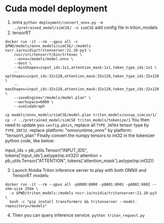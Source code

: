 # Cuda model deployment

1. onnx
`python deployment/convert_onnx.py -m ../pretrained_model/simCSE/ -n simCSE`
add config file in triton_models
2. tensorRT 
```
docker run -it --rm --gpus all -v $PWD/models/onnx_models/simCSE/:/models nvcr.io/nvidia/tritonserver:21.10-py3 \
    /usr/src/tensorrt/bin/trtexec \
    --onnx=/models/model.onnx \
    --best \
    --minShapes=input_ids:1x1,attention_mask:1x1,token_type_ids:1x1 \
    --optShapes=input_ids:32x128,attention_mask:32x128,token_type_ids:32x128 \
    --maxShapes=input_ids:32x128,attention_mask:32x128,token_type_ids:32x128  \
    --saveEngine="/models/model.plan" \
    --workspace=6000 \
    --useCudaGraph
```
`cp models/onnx_models/simCSE/model.plan triton_models/unsup_simcse/1/`
`cp -r ../pretrained_model/simCSE triton_models/tokenize/1`
You then need to update you `config.pbtxt`, replace all `TYPE_INT64` tensor type by `TYPE_INT32`. replace platform: "onnxruntime_onnx" by platform: "tensorrt_plan" Finally convert the numpy tensors to int32 in the tokenizer python code, like below:

input_ids = pb_utils.Tensor("INPUT_IDS", tokens['input_ids'].astype(np.int32))
attention = pb_utils.Tensor("ATTENTION", tokens['attention_mask'].astype(np.int32))

3. Launch Nvidia Triton inference server to play with both ONNX and TensorRT models:
```
docker run -it --rm --gpus all -p8000:8000 -p8001:8001 -p8002:8002 --shm-size 256m \
  -v $PWD/triton_models:/models nvcr.io/nvidia/tritonserver:21.10-py3 \
  bash -c "pip install transformers && tritonserver --model-repository=/models"

```

4. Then you can query inference service.
`python triton_request.py`